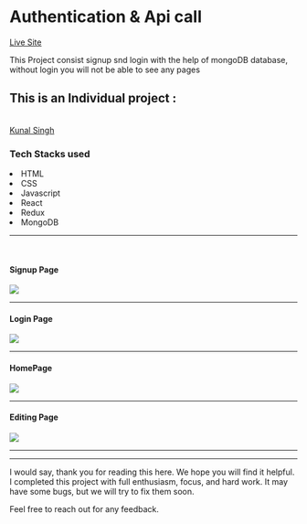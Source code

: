 <h1>Authentication & Api call</h1> 
<a href="https://cynohubkunal.netlify.app/">Live Site</a>
<p>This Project consist signup snd login with the help of mongoDB database, without login you will not be able to see any pages</p>
<h2>This is an Individual project :</h2>
<br>
<a href="https://github.com/kunalpratapsinghh">Kunal Singh</a>
<br>



<h3>Tech Stacks used </h3>

<li>HTML</li>

<li>CSS</li>

<li>Javascript</li>

<li>React</li>

<li>Redux</li>

<li>MongoDB</li>

<hr><br>


<h4>Signup Page</h4>
<img src="https://user-images.githubusercontent.com/101600585/193634736-a6907d4b-f434-49dd-95bf-59fcf8d1de0c.png"/> 
<hr>

<h4>Login Page</h4>
<img src="https://user-images.githubusercontent.com/101600585/193634744-df4ef75e-13e2-497b-b07f-1ccff88952b8.png"/><hr>

<h4>HomePage</h4>
<img src="https://user-images.githubusercontent.com/101600585/193634761-e34cb436-f6d9-4e61-a05c-e4e353b8318e.png"/><hr>

<h4>Editing Page</h4>
<img src="https://user-images.githubusercontent.com/101600585/193634775-0c29634c-154b-49a4-95bd-a53824c58f42.png"/><hr>

<hr>
I would say, thank you for reading this here. We hope you will find it helpful. I completed this project with full enthusiasm, focus, and hard work. It may have some bugs, but we will try to fix them soon.

Feel free to reach out  for any feedback.
